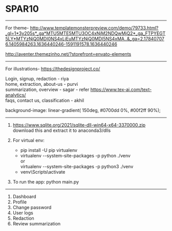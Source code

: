 # SPAR10

---

For theme-
http://www.templatemonsterpreview.com/demo/79733.html?_gl=1*3y205s*_ga*MTU5MTE5MTU3OC4xNjM2NDQwMjQ2*_ga_FTPYEGT5LY*MTYzNjQ0MDI0NS4xLjEuMTYzNjQ0MDI5NS4xMA..&_ga=2.178407076.1405984263.1636440246-1591191578.1636440246

http://aventer.themezinho.net/?storefront=envato-elements

---

For illustrations-
https://thedesignproject.co/

Login, signup, redaction - riya <br>
home, extraction, about-us - purvi <br>
summarization, overview - sagar - refer https://www.tex-ai.com/text-analytics/<br>
faqs, contact us, classification - akhil <br>

background-image: linear-gradient(
150deg, #0700dd 0%, #00f2ff 90%);

---

1.  https://www.sqlite.org/2021/sqlite-dll-win64-x64-3370000.zip download this and extract it to anaconda3/dlls
2.  For virtual env:

    - pip install -U pip virtualenv <br>
    - virtualenv --system-site-packages -p python ./venv <br>
      or <br>
      virtualenv --system-site-packages -p python3 ./venv <br>
    - venv\Scripts\activate<br>

3.  To run the app: python main.py

---

1. Dashboard
2. Profile
3. Change password
4. User logs
5. Redaction
6. Review summarization
